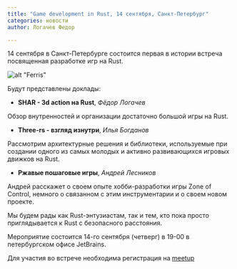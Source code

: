```yaml
---
title: "Game development in Rust, 14 сентября, Санкт-Петербург"
categories: новости
author: Логачев Федор

---
```


14 сентября в Санкт-Петербурге состоится первая в истории встреча посвященная разработке игр на Rust.

![alt "Ferris"](https://habrastorage.org/web/411/40a/9c5/41140a9c53f54b4a854e8e5036f7cb74.png)

Будут представлены доклады: 

- **SHAR - 3d action на Rust**, *Фёдор Логачев* 

Обзор внутренностей и организации достаточно большой игры на Rust. 


- **Three-rs - взгляд изнутри**, *Илья Богданов* 

Рассмотрим архитектурные решения и библиотеки, используемые при создании одного из самых молодых и активно развивающихся игровых движков на Rust.

 
- **Ржавые пошаговые игры**, *Андрей Лесников* 

Андрей расскажет о своем опыте хобби-разработки игры Zone of Control, немного о связанном с этим инструментарии и о своем новом проекте.


Мы будем рады как Rust-энтузиастам, так и тем, кто пока просто приглядывается к Rust с безопасного расстояния.

Мероприятие состоится 14-го сентября (четверг) в 19-00 в петербургском офисе JetBrains. 

Для участия во встрече необходима регистрация на [meetup](https://www.meetup.com/Rust-%D0%B2-%D0%9F%D0%B8%D1%82%D0%B5%D1%80%D0%B5/events/242219775/)
